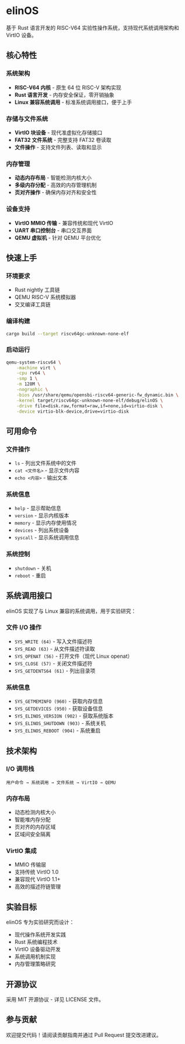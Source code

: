 # elinOS

基于 Rust 语言开发的 RISC-V64 实验性操作系统，支持现代系统调用架构和 VirtIO 设备。

## 核心特性

### 系统架构
- **RISC-V64 内核** - 原生 64 位 RISC-V 架构实现
- **Rust 语言开发** - 内存安全保证，零开销抽象
- **Linux 兼容系统调用** - 标准系统调用接口，便于上手

### 存储与文件系统
- **VirtIO 块设备** - 现代准虚拟化存储接口
- **FAT32 文件系统** - 完整支持 FAT32 卷读取
- **文件操作** - 支持文件列表、读取和显示

### 内存管理
- **动态内存布局** - 智能检测内核大小
- **多级内存分配** - 高效的内存管理机制
- **页对齐操作** - 确保内存对齐和安全性

### 设备支持
- **VirtIO MMIO 传输** - 兼容传统和现代 VirtIO
- **UART 串口控制台** - 串口交互界面
- **QEMU 虚拟机** - 针对 QEMU 平台优化

## 快速上手

### 环境要求
- Rust nightly 工具链
- QEMU RISC-V 系统模拟器
- 交叉编译工具链

### 编译构建
```bash
cargo build --target riscv64gc-unknown-none-elf
```

### 启动运行
```bash
qemu-system-riscv64 \
    -machine virt \
    -cpu rv64 \
    -smp 1 \
    -m 128M \
    -nographic \
    -bios /usr/share/qemu/opensbi-riscv64-generic-fw_dynamic.bin \
    -kernel target/riscv64gc-unknown-none-elf/debug/elinOS \
    -drive file=disk.raw,format=raw,if=none,id=virtio-disk \
    -device virtio-blk-device,drive=virtio-disk
```

## 可用命令

### 文件操作
- `ls` - 列出文件系统中的文件
- `cat <文件名>` - 显示文件内容
- `echo <内容>` - 输出文本

### 系统信息
- `help` - 显示帮助信息
- `version` - 显示内核版本
- `memory` - 显示内存使用情况
- `devices` - 列出系统设备
- `syscall` - 显示系统调用信息

### 系统控制
- `shutdown` - 关机
- `reboot` - 重启

## 系统调用接口

elinOS 实现了与 Linux 兼容的系统调用，用于实验研究：

### 文件 I/O 操作
- `SYS_WRITE (64)` - 写入文件描述符
- `SYS_READ (63)` - 从文件描述符读取
- `SYS_OPENAT (56)` - 打开文件（现代 Linux openat）
- `SYS_CLOSE (57)` - 关闭文件描述符
- `SYS_GETDENTS64 (61)` - 列出目录项

### 系统信息
- `SYS_GETMEMINFO (960)` - 获取内存信息
- `SYS_GETDEVICES (950)` - 获取设备信息
- `SYS_ELINOS_VERSION (902)` - 获取系统版本
- `SYS_ELINOS_SHUTDOWN (903)` - 系统关机
- `SYS_ELINOS_REBOOT (904)` - 系统重启

## 技术架构

### I/O 调用栈
```
用户命令 → 系统调用 → 文件系统 → VirtIO → QEMU
```

### 内存布局
- 动态检测内核大小
- 智能堆内存分配
- 页对齐的内存区域
- 区域间安全隔离

### VirtIO 集成
- MMIO 传输层
- 支持传统 VirtIO 1.0
- 兼容现代 VirtIO 1.1+
- 高效的描述符链管理

## 实验目标

elinOS 专为实验研究而设计：
- 现代操作系统开发实践
- Rust 系统编程技术
- VirtIO 设备驱动开发
- 系统调用机制实现
- 内存管理策略研究

## 开源协议

采用 MIT 开源协议 - 详见 LICENSE 文件。

## 参与贡献

欢迎提交代码！请阅读贡献指南并通过 Pull Request 提交改进建议。 